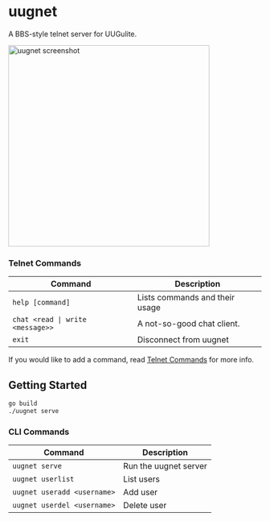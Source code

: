 # uugnet

A BBS-style telnet server for UUGulite.

<img src="https://i.ibb.co/JrH362j/Screenshot-2024-04-24-at-7-56-06-PM.png" alt="uugnet screenshot" width="400"/>

### Telnet Commands

| Command                          | Description                    |
| -------------------------------- | ------------------------------ |
| `help [command]`                 | Lists commands and their usage |
| `chat <read \| write <message>>` | A not-so-good chat client.     |
| `exit`                           | Disconnect from uugnet         |

If you would like to add a command, read [Telnet Commands](https://github.com/k4ben/uugnet/tree/master/internal/commands#telnet-commands) for more info.

## Getting Started

```bash
go build
./uugnet serve
```

### CLI Commands

| Command                     | Description           |
| --------------------------- | --------------------- |
| `uugnet serve`              | Run the uugnet server |
| `uugnet userlist`           | List users            |
| `uugnet useradd <username>` | Add user              |
| `uugnet userdel <username>` | Delete user           |
